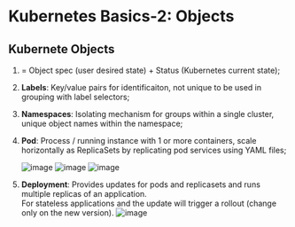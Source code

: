 # Kubernetes Basics-2: Objects

## Kubernete Objects
1. = Object spec (user desired state) + Status (Kubernetes current state);
2. **Labels**: Key/value pairs for identificaiton, not unique to be used in grouping with label selectors;
3. **Namespaces**: Isolating mechanism for groups within a single cluster, unique object names within the namespace;
4. **Pod**: Process / running instance with 1 or more containers, scale horizontally as ReplicaSets by replicating pod services using YAML files;

   ![image](https://github.com/PsyDak-Meng/Online_Certificates/assets/105434864/6942537a-bd45-4fd1-9932-3d70471f5024)
   ![image](https://github.com/PsyDak-Meng/Online_Certificates/assets/105434864/6942537a-bd45-4fd1-9932-3d70471f5024)
     ![image](https://github.com/PsyDak-Meng/Online_Certificates/assets/105434864/5a0a9543-c407-4d52-a5d3-5fb440b0941a)
5. **Deployment**: Provides updates for pods and replicasets and runs multiple replicas of an application.<br>
For stateless applications and the update will trigger a rollout (change only on the new version).
![image](https://github.com/PsyDak-Meng/Online_Certificates/assets/105434864/f55d559c-a1a4-4b3e-b9a0-e13135791bd8)
